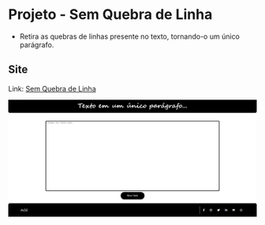 # Projeto - Sem Quebra de Linha

* Retira as quebras de linhas presente no texto, tornando-o um único parágrafo.

## Site

Link: <a href='https://goncalves-ac.github.io/SemQuebraDeLinha/.'>Sem Quebra de Linha</a>

![Site](https://github.com/goncalves-ac/SemQuebraDeLinha/blob/master/imagens/site.PNG)
